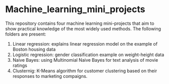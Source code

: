 # Machine_learning_mini_projects

This repository contains four machine learning mini-projects that aim to show practical knowledge of the most widely used methods. The following folders are present:
1. Linear regression: explains linear regression model on the example of Boston housing data
2. Logistic regression: gender classification example on weight-height data
3. Naive Bayes: using Multinomial Naive Bayes for text analysis of movie ratings
4. Clusternig: K-Means algorithm for customer clustering based on their responses to marketing compaigns.
